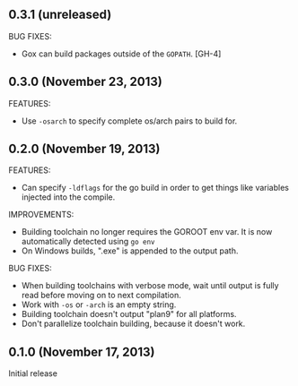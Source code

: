 ## 0.3.1 (unreleased)

BUG FIXES:

  - Gox can build packages outside of the `GOPATH`. [GH-4]

## 0.3.0 (November 23, 2013)

FEATURES:

  - Use `-osarch` to specify complete os/arch pairs to build for.

## 0.2.0 (November 19, 2013)

FEATURES:

  - Can specify `-ldflags` for the go build in order to get things like
    variables injected into the compile.

IMPROVEMENTS:

  - Building toolchain no longer requires the GOROOT env var. It is
    now automatically detected using `go env`
  - On Windows builds, ".exe" is appended to the output path.

BUG FIXES:

  - When building toolchains with verbose mode, wait until output is fully
    read before moving on to next compilation.
  - Work with `-os` or `-arch` is an empty string.
  - Building toolchain doesn't output "plan9" for all platforms.
  - Don't parallelize toolchain building, because it doesn't work.

## 0.1.0 (November 17, 2013)

Initial release
